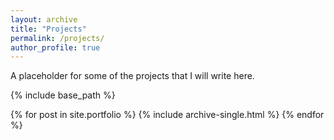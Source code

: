 ```yaml
---
layout: archive
title: "Projects"
permalink: /projects/
author_profile: true
---
```


A placeholder for some of the projects that I will write here.

{% include base_path %}


{% for post in site.portfolio %}
  {% include archive-single.html %}
{% endfor %}
